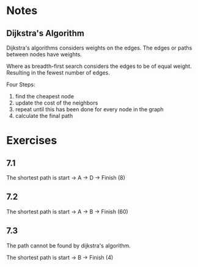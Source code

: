 # Notes

## Dijkstra's Algorithm

Dijkstra's algorithms considers weights on the edges. The edges or paths between nodes have weights.

Where as breadth-first search considers the edges to be of equal weight. Resulting in the fewest number of edges.

Four Steps:
1. find the cheapest node
2. update the cost of the neighbors
3. repeat until this has been done for every node in the graph
4. calculate the final path


# Exercises

## 7.1

The shortest path is start -> A -> D -> Finish (8)

## 7.2

The shortest path is start -> A -> B -> Finish (60)

## 7.3

The path cannot be found by dijkstra's algorithm.

The shortest path is start -> B -> Finish (4)